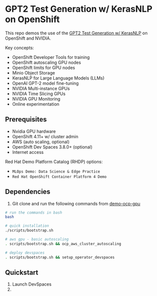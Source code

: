 # GPT2 Test Generation w/ KerasNLP on OpenShift

This repo demos the use of the [GPT2 Test Generation w/ KerasNLP](https://keras.io/examples/generative/gpt2_text_generation_with_kerasnlp/)
on OpenShift and NVIDIA.

Key concepts:
- OpenShift Developer Tools for training
- OpenShift autoscaling GPU nodes
- OpenShift limits for GPU nodes
- Minio Object Storage
- KerasNLP for Large Language Models (LLMs)
- OpenAI GPT-2 model fine-tuning
- NVIDIA Multi-instance GPUs
- NVIDIA Time Slicing GPUs
- NVIDIA GPU Monitoring
- Online experimentation

## Prerequisites

- Nvidia GPU hardware
- OpenShift 4.11+ w/ cluster admin
- AWS (auto scaling, optional)
- OpenShift Dev Spaces 3.8.0+ (optional)
- Internet access

Red Hat Demo Platform Catalog (RHDP) options:

- `MLOps Demo: Data Science & Edge Practice`
- `Red Hat OpenShift Container Platform 4 Demo`

## Dependencies

1. Git clone and run the following commands from [demo-ocp-gpu](https://github.com/redhat-na-ssa/demo-ocp-gpu)

```bash
# run the commands in bash
bash

# quick installation
./scripts/bootstrap.sh

# aws gpu - basic autoscaling
. scripts/bootstrap.sh && ocp_aws_cluster_autoscaling

# deploy devspaces
. scripts/bootstrap.sh && setup_operator_devspaces
```

## Quickstart

1. Launch DevSpaces
2. 

```bash

```



